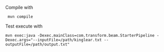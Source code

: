 Compile with 

` mvn compile`

Test execute with 

`mvn exec:java -Dexec.mainClass=com.transform.beam.StarterPipeline -Dexec.args="--inputFile=/path/kinglear.txt --outputFile=/path/output.txt"`
